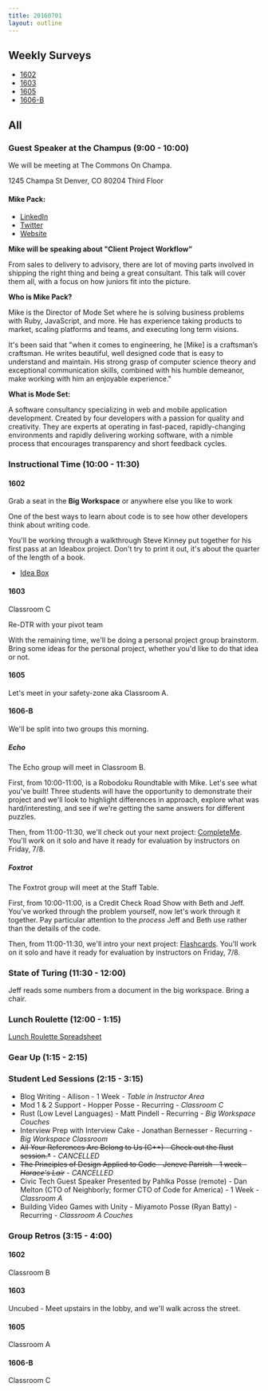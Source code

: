 ```yaml
---
title: 20160701
layout: outline
---
```


## Weekly Surveys

- [1602](http://goo.gl/forms/oEpaFoqHvS7hdIZ42)
- [1603](http://goo.gl/forms/kEQwv8qYxtce04X42)
- [1605](https://docs.google.com/forms/d/1o99o-HdhuniEzoDCK3V4Xhe3XQ8Bqy9ar2eiwn234fM/viewform)
- [1606-B](http://goo.gl/forms/lX1L689TxMXtP5nH3)

## All

### Guest Speaker at the Champus (9:00 - 10:00)

We will be meeting at The Commons On Champa.

1245 Champa St
Denver, CO 80204
Third Floor

#### Mike Pack:

- [LinkedIn](https://www.linkedin.com/in/mikepackdev)
- [Twitter](https://twitter.com/mikepack_)
- [Website](http://www.mikepackdev.com/)

**Mike will be speaking about "Client Project Workflow”**

From sales to delivery to advisory, there are lot of moving parts involved in shipping the right thing and being a great consultant. This talk will cover them all, with a focus on how juniors fit into the picture.

**Who is Mike Pack?**

Mike is the Director of Mode Set where he is solving business problems with Ruby, JavaScript, and more. He has experience taking products to market, scaling platforms and teams, and executing long term visions.

It's been said that "when it comes to engineering, he [Mike] is a craftsman’s craftsman. He writes beautiful, well designed code that is easy to understand and maintain. His strong grasp of computer science theory and exceptional communication skills, combined with his humble demeanor, make working with him an enjoyable experience."

**What is Mode Set:**

A software consultancy specializing in web and mobile application development. Created by four developers with a passion for quality and creativity. They are experts at operating in fast-paced, rapidly-changing environments and rapidly delivering working software, with a nimble process that encourages transparency and short feedback cycles.

### Instructional Time (10:00 - 11:30)

#### 1602

Grab a seat in the **Big Workspace** or anywhere else you like to work

One of the best ways to learn about code is to see how other developers think about writing code.

You'll be working through a walkthrough Steve Kinney put together for his first pass at an Ideabox project. Don't try to print it out, it's about the quarter of the length of a book.

- [Idea Box](https://github.com/rrgayhart/steve-idea-box)

#### 1603

Classroom C

Re-DTR with your pivot team

With the remaining time, we'll be doing a personal project group brainstorm. Bring some ideas for the personal project, whether you'd like to do that idea or not.

#### 1605

Let's meet in your safety-zone aka Classroom A.

#### 1606-B

We'll be split into two groups this morning.

##### Echo

The Echo group will meet in Classroom B.

First, from 10:00-11:00, is a Robodoku Roundtable with Mike. Let's see what you've built!
Three students will have the opportunity to demonstrate their project and we'll
look to highlight differences in approach, explore what was hard/interesting, and
see if we're getting the same answers for different puzzles.

Then, from 11:00-11:30, we'll check out your next project: [CompleteMe](https://github.com/turingschool/curriculum/blob/master/source/projects/complete_me.markdown).
You'll work on it solo and have it ready for evaluation by instructors on Friday, 7/8.

##### Foxtrot

The Foxtrot group will meet at the Staff Table.

First, from 10:00-11:00, is a Credit Check Road Show with Beth and Jeff. You've
worked through the problem yourself, now let's work through it together. Pay
particular attention to the *process* Jeff and Beth use rather than the details
of the code.

Then, from 11:00-11:30, we'll intro your next project: [Flashcards](https://github.com/turingschool/curriculum/blob/master/source/projects/flashcards.markdown).
You'll work on it solo and have it ready for evaluation by instructors on Friday, 7/8.

### State of Turing (11:30 - 12:00)

Jeff reads some numbers from a document in the big workspace. Bring a chair.

### Lunch Roulette (12:00 - 1:15)

[Lunch Roulette Spreadsheet](https://docs.google.com/spreadsheets/d/1-NUc9JB2jkAAgGR5UyuSC_L_TPRHuCejPLdCWLyVOYw/edit#gid=0)

### Gear Up (1:15 - 2:15)

### Student Led Sessions (2:15 - 3:15)

* Blog Writing - Allison - 1 Week - *Table in Instructor Area*
* Mod 1 & 2 Support - Hopper Posse - Recurring - *Classroom C*
* Rust (Low Level Languages) - Matt Pindell - Recurring - *Big Workspace Couches*
* Interview Prep with Interview Cake - Jonathan Bernesser - Recurring - *Big Workspace Classroom*
* ~~All Your References Are Belong to Us (C++) - Check out the Rust session.*~~ - *CANCELLED*
* ~~The Principles of Design Applied to Code - Jeneve Parrish - 1 week - *Horace's Lair*~~  - *CANCELLED*
* Civic Tech Guest Speaker Presented by Pahlka Posse (remote) - Dan Melton (CTO of Neighborly; former CTO of Code for America) - 1 Week - *Classroom A*
* Building Video Games with Unity - Miyamoto Posse (Ryan Batty) - Recurring - *Classroom A Couches*

### Group Retros (3:15 - 4:00)

#### 1602

Classroom B

#### 1603

Uncubed - Meet upstairs in the lobby, and we'll walk across the street.

#### 1605

Classroom A

#### 1606-B

Classroom C
